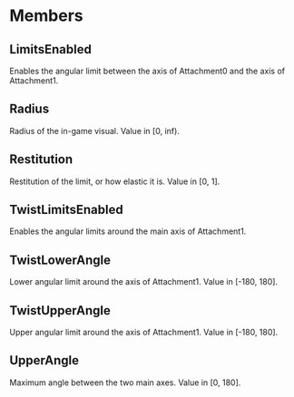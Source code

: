 # Members

## LimitsEnabled
Enables the angular limit between the axis of Attachment0 and the axis of Attachment1.

## Radius
Radius of the in-game visual. Value in [0, inf).

## Restitution
Restitution of the limit, or how elastic it is. Value in [0, 1].

## TwistLimitsEnabled
Enables the angular limits around the main axis of Attachment1.

## TwistLowerAngle
Lower angular limit around the axis of Attachment1. Value in [-180, 180].

## TwistUpperAngle
Upper angular limit around the axis of Attachment1. Value in [-180, 180].

## UpperAngle
Maximum angle between the two main axes. Value in [0, 180].